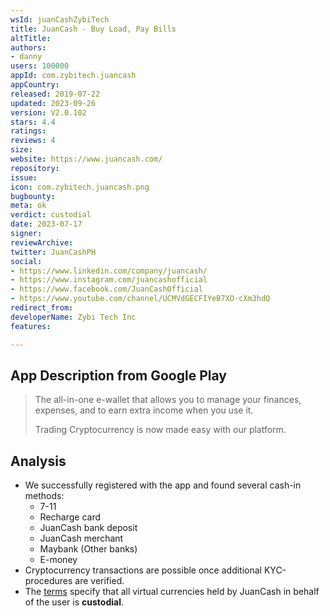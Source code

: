 ```yaml
---
wsId: juanCashZybiTech
title: JuanCash - Buy Load, Pay Bills
altTitle: 
authors:
- danny
users: 100000
appId: com.zybitech.juancash
appCountry: 
released: 2019-07-22
updated: 2023-09-26
version: V2.0.102
stars: 4.4
ratings: 
reviews: 4
size: 
website: https://www.juancash.com/
repository: 
issue: 
icon: com.zybitech.juancash.png
bugbounty: 
meta: ok
verdict: custodial
date: 2023-07-17
signer: 
reviewArchive: 
twitter: JuanCashPH
social:
- https://www.linkedin.com/company/juancash/
- https://www.instagram.com/juancashofficial
- https://www.facebook.com/JuanCashOfficial
- https://www.youtube.com/channel/UCMVdGECFIYeB7XO-cXm3hdQ
redirect_from: 
developerName: Zybi Tech Inc
features: 

---
```


## App Description from Google Play

> The all-in-one e-wallet that allows you to manage your finances, expenses, and to earn extra income when you use it.
>
> Trading Cryptocurrency is now made easy with our platform.

## Analysis

- We successfully registered with the app and found several cash-in methods:
  - 7-11
  - Recharge card
  - JuanCash bank deposit
  - JuanCash merchant
  - Maybank (Other banks)
  - E-money
- Cryptocurrency transactions are possible once additional KYC-procedures are verified.
- The [terms](https://www.juancash.com/legal/juanexchangeterms.html) specify that all virtual currencies held by JuanCash in behalf of the user is **custodial**.
